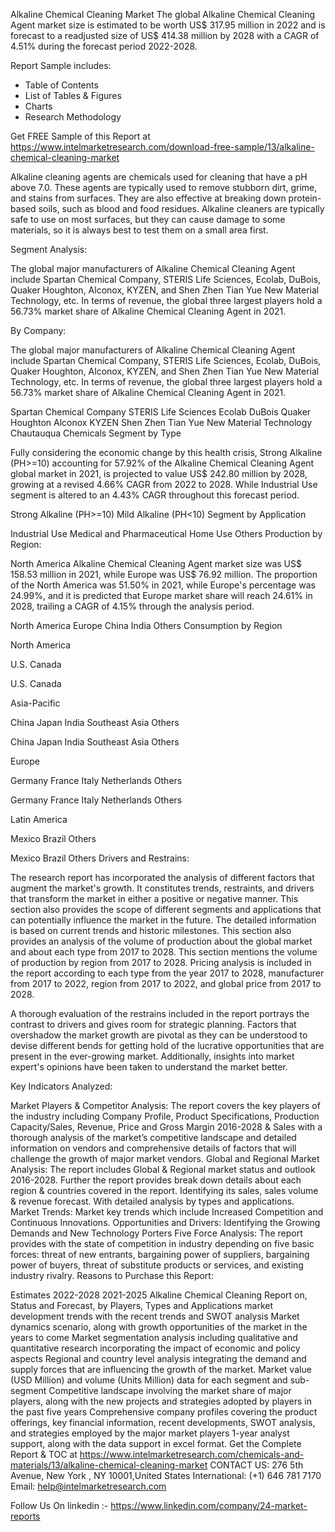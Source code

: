 Alkaline Chemical Cleaning Market
The global Alkaline Chemical Cleaning Agent market size is estimated to be worth US$ 317.95 million in 2022 and is forecast to a readjusted size of US$ 414.38 million by 2028 with a CAGR of 4.51% during the forecast period 2022-2028.





Report Sample includes:
- Table of Contents
- List of Tables & Figures
- Charts
- Research Methodology

Get FREE Sample of this Report at https://www.intelmarketresearch.com/download-free-sample/13/alkaline-chemical-cleaning-market




Alkaline cleaning agents are chemicals used for cleaning that have a pH above 7.0. These agents are typically used to remove stubborn dirt, grime, and stains from surfaces. They are also effective at breaking down protein-based soils, such as blood and food residues. Alkaline cleaners are typically safe to use on most surfaces, but they can cause damage to some materials, so it is always best to test them on a small area first.

Segment Analysis:



The global major manufacturers of Alkaline Chemical Cleaning Agent include Spartan Chemical Company, STERIS Life Sciences, Ecolab, DuBois, Quaker Houghton, Alconox, KYZEN, and Shen Zhen Tian Yue New Material Technology, etc. In terms of revenue, the global three largest players hold a 56.73% market share of Alkaline Chemical Cleaning Agent in 2021.

By Company:



The global major manufacturers of Alkaline Chemical Cleaning Agent include Spartan Chemical Company, STERIS Life Sciences, Ecolab, DuBois, Quaker Houghton, Alconox, KYZEN, and Shen Zhen Tian Yue New Material Technology, etc. In terms of revenue, the global three largest players hold a 56.73% market share of Alkaline Chemical Cleaning Agent in 2021.



Spartan Chemical Company
STERIS Life Sciences
Ecolab
DuBois
Quaker Houghton
Alconox
KYZEN
Shen Zhen Tian Yue New Material Technology
Chautauqua Chemicals
Segment by Type



Fully considering the economic change by this health crisis, Strong Alkaline (PH>=10) accounting for 57.92% of the Alkaline Chemical Cleaning Agent global market in 2021, is projected to value US$ 242.80 million by 2028, growing at a revised 4.66% CAGR from 2022 to 2028. While Industrial Use segment is altered to an 4.43% CAGR throughout this forecast period.



Strong Alkaline (PH>=10)
Mild Alkaline (PH<10)
Segment by Application



Industrial Use
Medical and Pharmaceutical
Home Use
Others
Production by Region:



North America Alkaline Chemical Cleaning Agent market size was US$ 158.53 million in 2021, while Europe was US$ 76.92 million. The proportion of the North America was 51.50% in 2021, while Europe's percentage was 24.99%, and it is predicted that Europe market share will reach 24.61% in 2028, trailing a CAGR of 4.15% through the analysis period.







North America
Europe
China
India
Others
Consumption by Region



North America


U.S.
Canada


U.S.
Canada


Asia-Pacific


China
Japan
India
Southeast Asia
Others


China
Japan
India
Southeast Asia
Others


Europe


Germany
France
Italy
Netherlands
Others


Germany
France
Italy
Netherlands
Others


Latin America


Mexico
Brazil
Others


Mexico
Brazil
Others
Drivers and Restrains:



The research report has incorporated the analysis of different factors that augment the market's growth. It constitutes trends, restraints, and drivers that transform the market in either a positive or negative manner. This section also provides the scope of different segments and applications that can potentially influence the market in the future. The detailed information is based on current trends and historic milestones. This section also provides an analysis of the volume of production about the global market and about each type from 2017 to 2028. This section mentions the volume of production by region from 2017 to 2028. Pricing analysis is included in the report according to each type from the year 2017 to 2028, manufacturer from 2017 to 2022, region from 2017 to 2022, and global price from 2017 to 2028.



A thorough evaluation of the restrains included in the report portrays the contrast to drivers and gives room for strategic planning. Factors that overshadow the market growth are pivotal as they can be understood to devise different bends for getting hold of the lucrative opportunities that are present in the ever-growing market. Additionally, insights into market expert's opinions have been taken to understand the market better.

Key Indicators Analyzed:



Market Players & Competitor Analysis: The report covers the key players of the industry including Company Profile, Product Specifications, Production Capacity/Sales, Revenue, Price and Gross Margin 2016-2028 & Sales with a thorough analysis of the market’s competitive landscape and detailed information on vendors and comprehensive details of factors that will challenge the growth of major market vendors.
Global and Regional Market Analysis: The report includes Global & Regional market status and outlook 2016-2028. Further the report provides break down details about each region & countries covered in the report. Identifying its sales, sales volume & revenue forecast. With detailed analysis by types and applications.
Market Trends: Market key trends which include Increased Competition and Continuous Innovations.
Opportunities and Drivers: Identifying the Growing Demands and New Technology
Porters Five Force Analysis: The report provides with the state of competition in industry depending on five basic forces: threat of new entrants, bargaining power of suppliers, bargaining power of buyers, threat of substitute products or services, and existing industry rivalry.
Reasons to Purchase this Report:



Estimates 2022-2028 2021-2025 Alkaline Chemical Cleaning Report on, Status and Forecast, by Players, Types and Applications market development trends with the recent trends and SWOT analysis
Market dynamics scenario, along with growth opportunities of the market in the years to come
Market segmentation analysis including qualitative and quantitative research incorporating the impact of economic and policy aspects
Regional and country level analysis integrating the demand and supply forces that are influencing the growth of the market.
Market value (USD Million) and volume (Units Million) data for each segment and sub-segment
Competitive landscape involving the market share of major players, along with the new projects and strategies adopted by players in the past five years
Comprehensive company profiles covering the product offerings, key financial information, recent developments, SWOT analysis, and strategies employed by the major market players
1-year analyst support, along with the data support in excel format.
Get the Complete Report & TOC at https://www.intelmarketresearch.com/chemicals-and-materials/13/alkaline-chemical-cleaning-market
CONTACT US:
276 5th Avenue, New York , NY 10001,United States
International: (+1) 646 781 7170
Email: help@intelmarketresearch.com

Follow Us On linkedin :- https://www.linkedin.com/company/24-market-reports
